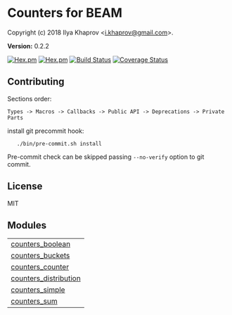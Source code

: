 

# Counters for BEAM #

Copyright (c) 2018 Ilya Khaprov <<i.khaprov@gmail.com>>.

__Version:__ 0.2.2

[![Hex.pm](https://img.shields.io/hexpm/v/counters.svg?maxAge=2592000?style=plastic)](https://hex.pm/packages/counters)
[![Hex.pm](https://img.shields.io/hexpm/dt/counters.svg?maxAge=2592000)](https://hex.pm/packages/counters)
[![Build Status](https://travis-ci.org/deadtrickster/counters.erl.svg?branch=version-3)](https://travis-ci.org/deadtrickster/counters.erl)
[![Coverage Status](https://coveralls.io/repos/github/deadtrickster/counters.erl/badge.svg?branch=master)](https://coveralls.io/github/deadtrickster/counters.erl?branch=master)

## Contributing

Sections order:

`Types -> Macros -> Callbacks -> Public API -> Deprecations -> Private Parts`

install git precommit hook:

```
   ./bin/pre-commit.sh install
```

Pre-commit check can be skipped passing `--no-verify` option to git commit.

## License

MIT


## Modules ##


<table width="100%" border="0" summary="list of modules">
<tr><td><a href="counters_boolean.md" class="module">counters_boolean</a></td></tr>
<tr><td><a href="counters_buckets.md" class="module">counters_buckets</a></td></tr>
<tr><td><a href="counters_counter.md" class="module">counters_counter</a></td></tr>
<tr><td><a href="counters_distribution.md" class="module">counters_distribution</a></td></tr>
<tr><td><a href="counters_simple.md" class="module">counters_simple</a></td></tr>
<tr><td><a href="counters_sum.md" class="module">counters_sum</a></td></tr></table>

